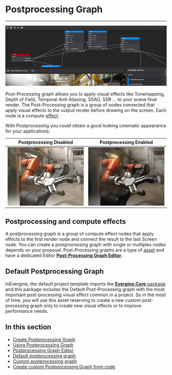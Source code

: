 # Postprocessing Graph
---
![PostProcessing graph](images/postProcessingGraph.jpg)

Post-Processing graph allows you to apply visual effects like Tonemapping, Depth of Field, Temporal Anti-Aliasing, SSAO, SSR ... to your scene final render. The Post-Processing graph is a group of nodes connected that apply visual effects to the output render before drawing on the screen. Each node is a compute [effect](../effects/index.md).

With Postprocessing you could obtain a good looking cinematic appearance for your applications:

| Postprocessing Disabled | Postprocessing Enabled |
| --- | --- |
| ![Postprocessing Disabled](images/PostProcessingGraphBefore.jpg)| ![Postprocessing Enabled](images/PostProcessingGraphAfter.jpg) |

## Postprocessing and compute effects

A postprocessing graph is a group of compute effect nodes that apply effects to the first render node and connect the result to the last Screen node. You can create a postprocessing graph with single or multiples nodes depends on your proposal. Post-Processing graphs are a type of [asset](index.md) and have a dedicated Editor [**Post-Processing Graph Editor**](postprocessing_graph_editor.md).

## Default Postprocessing Graph

InEvergine, the default project template imports the [**Evergine.Core** package](../../addons/index.md) and this package includes the Default Post-Processing graph with the most important post-processing visual effect common in a project. So in the most of time, you will use this asset reserving to create a new custom post-processing graph only to create new visual effects or to improve performance needs.

## In this section

* [Create Postprocessing Graph](create_postprocessing_graphs.md)
* [Using Postprocessing Graph](using_postprocessing_graphs.md)
* [Postprocessing Graph Editor](postprocessing_graph_editor.md)
* [Default postprocessing graph](default_postprocessing_graph/index.md)
* [Custom postprocessing graph](custom_postprocessing_graph.md)
* [Create custom Postprocessing Graph from code](create_postprocessing_graphs_from_code.md)
